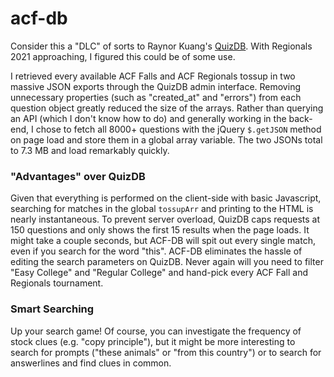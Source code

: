 # acf-db
Consider this a "DLC" of sorts to Raynor Kuang's [QuizDB](https://www.quizdb.org/). With Regionals 2021 approaching, I figured this could be of some use.

I retrieved every available ACF Falls and ACF Regionals tossup in two massive JSON exports through the QuizDB admin interface. Removing unnecessary properties (such as "created_at" and "errors") from each question object greatly reduced the size of the arrays. Rather than querying an API (which I don't know how to do) and generally working in the back-end, I chose to fetch all 8000+ questions with the jQuery `$.getJSON` method on page load and store them in a global array variable. The two JSONs total to 7.3 MB and load remarkably quickly.

### "Advantages" over QuizDB
Given that everything is performed on the client-side with basic Javascript, searching for matches in the global `tossupArr` and printing to the HTML is nearly instantaneous. 
To prevent server overload, QuizDB caps requests at 150 questions and only shows the first 15 results when the page loads. It might take a couple seconds, but ACF-DB will spit out every single match, even if you search for the word "this".
ACF-DB eliminates the hassle of editing the search parameters on QuizDB. Never again will you need to filter "Easy College" and "Regular College" and hand-pick every ACF Fall and Regionals tournament. 

### Smart Searching
Up your search game! Of course, you can investigate the frequency of stock clues (e.g. "copy principle"), but it might be more interesting to search for prompts ("these animals" or "from this country") or to search for answerlines and find clues in common.
